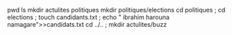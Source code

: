pwd
ls
mkdir actulites politiques
mkdir politiques/elections
cd politiques ; cd elections ; touch candidants.txt ; echo " ibrahim harouna namagare">>candidats.txt
cd ../.. ; mkdir actulites/buzz